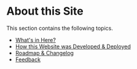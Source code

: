 # About this Site

This section contains the following topics.

- [What's in Here?](whatsinhere.md)
- [How this Website was Developed & Deployed](about-sitedev.md)
- [Roadmap & Changelog](roadmap.md)
- [Feedback](feedback.md)
